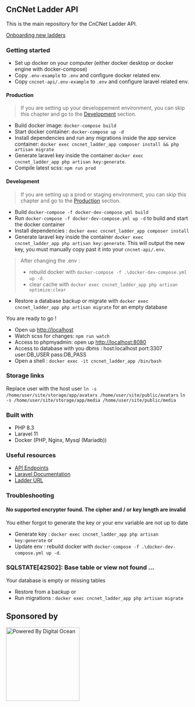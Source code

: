 ## CnCNet Ladder API
This is the main repository for the CnCNet Ladder API.

[Onboarding new ladders](New%20Ladder%20Onboarding.md)

### Getting started
- Set up docker on your computer (either docker desktop or docker engine with docker-compose)
- Copy `.env-example` to `.env` and configure docker related env.  
- Copy `cncnet-api/.env-example` to `.env` and configure laravel related env.

#### Production

> If you are setting up your developpement environment, you can skip this chapter and go to the [Development](#Development) section.

- Build docker image: `docker-compose build`
- Start docker container: `docker-compose up -d`
- Install dependencies and run any migrations inside the app service container: `docker exec cncnet_ladder_app composer install && php artisan migrate`
- Generate laravel key inside the container `docker exec cncnet_ladder_app php artisan key:generate`.
- Compile latest scss: `npm run prod`

#### Development

> If you are setting up a prod or staging environment, you can skip this chapter and go to the [Production](#Production) section.

- Build `docker-compose -f docker-dev-compose.yml build`
- Run `docker-compose -f docker-dev-compose.yml up -d` to build and start the docker container
- Install dependencies : `docker exec cncnet_ladder_app composer install`
- Generate laravel key inside the container `docker exec cncnet_ladder_app php artisan key:generate`. This will output the new key, you must manually copy past it into your `cncnet-api/.env`.

> After changing the .env : 
> - rebuild docker with `docker-compose -f .\docker-dev-compose.yml up -d`.
> - clear cache with `docker exec cncnet_ladder_app php artisan optimize:clear`

- Restore a database backup or migrate with `docker exec cncnet_ladder_app php artisan migrate` for an empty database

You are ready to go !

- Open up [http://localhost](http://localhost)
- Watch scss for changes: `npm run watch`
- Access to phpmyadmin: open up [http://localhost:8080](http://localhost:8080)
- Access to database with you dbms : host:localhost port:3307 user:DB_USER pass:DB_PASS
- Open a shell : `docker exec -it cncnet_ladder_app /bin/bash`

### Storage links
Replace user with the host user
`ln -s /home/user/site/storage/app/avatars /home/user/site/public/avatars`
`ln -s /home/user/site/storage/app/media /home/user/site/public/media`

### Built with
- PHP 8.3
- Laravel 11
- Docker (PHP, Nginx, Mysql (Mariadb))

### Useful resources
- [API Endpoints](./API.md)
- [Laravel Documentation](https://laravel.com/docs)
- [Ladder URL](https://ladder.cncnet.org)

### Troubleshooting

#### No supported encrypter found. The cipher and / or key length are invalid

You either forgot to generate the key or your env variable are not up to date

- Generate key : `docker exec cncnet_ladder_app php artisan key:generate`
or
- Update env : rebuild docker with `docker-compose -f .\docker-dev-compose.yml up -d`.

### SQLSTATE[42S02]: Base table or view not found ...

Your database is empty or missing tables

- Restore from a backup
or
- Run migrations : `docker exec cncnet_ladder_app php artisan migrate`

## Sponsored by
<a href="https://www.digitalocean.com/?refcode=337544e2ec7b&utm_campaign=Referral_Invite&utm_medium=opensource&utm_source=CnCNet" title="Powered by Digital Ocean" target="_blank">
    <img src="https://opensource.nyc3.cdn.digitaloceanspaces.com/attribution/assets/PoweredByDO/DO_Powered_by_Badge_blue.svg" width="201px" alt="Powered By Digital Ocean" />
</a>
